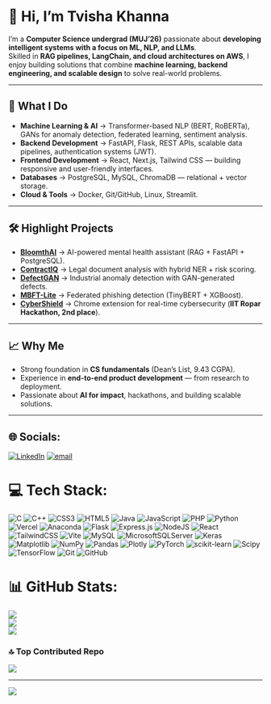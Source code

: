 # 👋 Hi, I’m Tvisha Khanna  

I’m a **Computer Science undergrad (MUJ’26)** passionate about **developing intelligent systems with a focus on ML, NLP, and LLMs**.  
Skilled in **RAG pipelines, LangChain, and cloud architectures on AWS**, I enjoy building solutions that combine **machine learning, backend engineering, and scalable design** to solve real-world problems.  

---
## 🚀 What I Do  
- **Machine Learning & AI** → Transformer-based NLP (BERT, RoBERTa), GANs for anomaly detection, federated learning, sentiment analysis.  
- **Backend Development** → FastAPI, Flask, REST APIs, scalable data pipelines, authentication systems (JWT).  
- **Frontend Development** → React, Next.js, Tailwind CSS — building responsive and user-friendly interfaces.  
- **Databases** → PostgreSQL, MySQL, ChromaDB — relational + vector storage.  
- **Cloud & Tools** → Docker, Git/GitHub, Linux, Streamlit.  

---

## 🛠️ Highlight Projects  
- **[BloomthAI](#)** → AI-powered mental health assistant (RAG + FastAPI + PostgreSQL).  
- **[ContractIQ](#)** → Legal document analysis with hybrid NER + risk scoring.  
- **[DefectGAN](#)** → Industrial anomaly detection with GAN-generated defects.  
- **[MBFT-Lite](#)** → Federated phishing detection (TinyBERT + XGBoost).  
- **[CyberShield](#)** → Chrome extension for real-time cybersecurity (**IIT Ropar Hackathon, 2nd place**).  

---

## 📈 Why Me  
- Strong foundation in **CS fundamentals** (Dean’s List, 9.43 CGPA).  
- Experience in **end-to-end product development** — from research to deployment.  
- Passionate about **AI for impact**, hackathons, and building scalable solutions.  

---

## 🌐 Socials:
[![LinkedIn](https://img.shields.io/badge/LinkedIn-%230077B5.svg?logo=linkedin&logoColor=white)](https://linkedin.com/in/tvisha-khanna-62b603275) [![email](https://img.shields.io/badge/Email-D14836?logo=gmail&logoColor=white)](mailto:tvishakhanna1557@gmail.com) 

# 💻 Tech Stack:
![C](https://img.shields.io/badge/c-%2300599C.svg?style=for-the-badge&logo=c&logoColor=white) ![C++](https://img.shields.io/badge/c++-%2300599C.svg?style=for-the-badge&logo=c%2B%2B&logoColor=white) ![CSS3](https://img.shields.io/badge/css3-%231572B6.svg?style=for-the-badge&logo=css3&logoColor=white) ![HTML5](https://img.shields.io/badge/html5-%23E34F26.svg?style=for-the-badge&logo=html5&logoColor=white) ![Java](https://img.shields.io/badge/java-%23ED8B00.svg?style=for-the-badge&logo=openjdk&logoColor=white) ![JavaScript](https://img.shields.io/badge/javascript-%23323330.svg?style=for-the-badge&logo=javascript&logoColor=%23F7DF1E) ![PHP](https://img.shields.io/badge/php-%23777BB4.svg?style=for-the-badge&logo=php&logoColor=white) ![Python](https://img.shields.io/badge/python-3670A0?style=for-the-badge&logo=python&logoColor=ffdd54) ![Vercel](https://img.shields.io/badge/vercel-%23000000.svg?style=for-the-badge&logo=vercel&logoColor=white) ![Anaconda](https://img.shields.io/badge/Anaconda-%2344A833.svg?style=for-the-badge&logo=anaconda&logoColor=white) ![Flask](https://img.shields.io/badge/flask-%23000.svg?style=for-the-badge&logo=flask&logoColor=white) ![Express.js](https://img.shields.io/badge/express.js-%23404d59.svg?style=for-the-badge&logo=express&logoColor=%2361DAFB) ![NodeJS](https://img.shields.io/badge/node.js-6DA55F?style=for-the-badge&logo=node.js&logoColor=white) ![React](https://img.shields.io/badge/react-%2320232a.svg?style=for-the-badge&logo=react&logoColor=%2361DAFB) ![TailwindCSS](https://img.shields.io/badge/tailwindcss-%2338B2AC.svg?style=for-the-badge&logo=tailwind-css&logoColor=white) ![Vite](https://img.shields.io/badge/vite-%23646CFF.svg?style=for-the-badge&logo=vite&logoColor=white) ![MySQL](https://img.shields.io/badge/mysql-4479A1.svg?style=for-the-badge&logo=mysql&logoColor=white) ![MicrosoftSQLServer](https://img.shields.io/badge/Microsoft%20SQL%20Server-CC2927?style=for-the-badge&logo=microsoft%20sql%20server&logoColor=white) ![Keras](https://img.shields.io/badge/Keras-%23D00000.svg?style=for-the-badge&logo=Keras&logoColor=white) ![Matplotlib](https://img.shields.io/badge/Matplotlib-%23ffffff.svg?style=for-the-badge&logo=Matplotlib&logoColor=black) ![NumPy](https://img.shields.io/badge/numpy-%23013243.svg?style=for-the-badge&logo=numpy&logoColor=white) ![Pandas](https://img.shields.io/badge/pandas-%23150458.svg?style=for-the-badge&logo=pandas&logoColor=white) ![Plotly](https://img.shields.io/badge/Plotly-%233F4F75.svg?style=for-the-badge&logo=plotly&logoColor=white) ![PyTorch](https://img.shields.io/badge/PyTorch-%23EE4C2C.svg?style=for-the-badge&logo=PyTorch&logoColor=white) ![scikit-learn](https://img.shields.io/badge/scikit--learn-%23F7931E.svg?style=for-the-badge&logo=scikit-learn&logoColor=white) ![Scipy](https://img.shields.io/badge/SciPy-%230C55A5.svg?style=for-the-badge&logo=scipy&logoColor=%white) ![TensorFlow](https://img.shields.io/badge/TensorFlow-%23FF6F00.svg?style=for-the-badge&logo=TensorFlow&logoColor=white) ![Git](https://img.shields.io/badge/git-%23F05033.svg?style=for-the-badge&logo=git&logoColor=white) ![GitHub](https://img.shields.io/badge/github-%23121011.svg?style=for-the-badge&logo=github&logoColor=white)
# 📊 GitHub Stats:
![](https://github-readme-stats.vercel.app/api?username=tvisha03&theme=dark&hide_border=false&include_all_commits=false&count_private=false)<br/>
![](https://nirzak-streak-stats.vercel.app/?user=tvisha03&theme=dark&hide_border=false)<br/>
![](https://github-readme-stats.vercel.app/api/top-langs/?username=tvisha03&theme=dark&hide_border=false&include_all_commits=false&count_private=false&layout=compact)

### 🔝 Top Contributed Repo
![](https://github-contributor-stats.vercel.app/api?username=tvisha03&limit=5&theme=dark&combine_all_yearly_contributions=true)

---
[![](https://visitcount.itsvg.in/api?id=tvisha03&icon=1&color=1)](https://visitcount.itsvg.in)

<!-- Proudly created with GPRM ( https://gprm.itsvg.in ) -->
